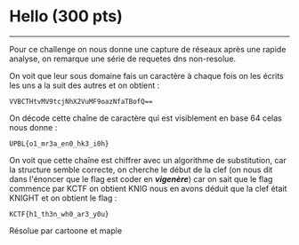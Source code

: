 # Hello (300 pts)
___________
Pour ce challenge on nous donne une capture de réseaux après une rapide analyse, on remarque une série de requetes dns non-resolue.

On voit que leur sous domaine fais un caractère à chaque fois on les écrits les uns a la suit des autres et on obtient :

```VVBCTHtvMV9tcjNhX2VuMF9oazNfaTBofQ==```

On décode cette chaîne de caractère qui est visiblement en base 64 celas nous donne :

```UPBL{o1_mr3a_en0_hk3_i0h}```

On voit que cette chaîne est chiffrer avec un algorithme de substitution, car la structure semble correcte, on cherche le début de la clef (on nous dit dans l'énoncer que le flag est coder en ***vigenère***) car on sait que le flag commence par KCTF on obtient KNIG nous en avons déduit que la clef était KNIGHT et on obtient le flag :

```KCTF{h1_th3n_wh0_ar3_y0u}```

Résolue par cartoone et maple
